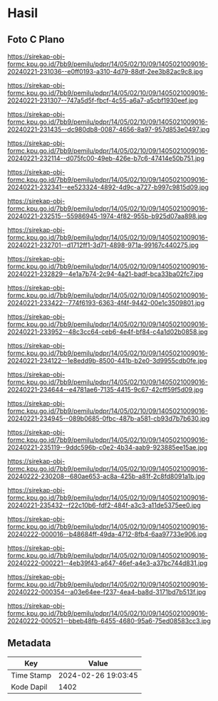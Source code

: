 # Hasil

## Foto C Plano

https://sirekap-obj-formc.kpu.go.id/7bb9/pemilu/pdpr/14/05/02/10/09/1405021009016-20240221-231036--e0ff0193-a310-4d79-88df-2ee3b82ac9c8.jpg

https://sirekap-obj-formc.kpu.go.id/7bb9/pemilu/pdpr/14/05/02/10/09/1405021009016-20240221-231307--747a5d5f-fbcf-4c55-a6a7-a5cbf1930eef.jpg

https://sirekap-obj-formc.kpu.go.id/7bb9/pemilu/pdpr/14/05/02/10/09/1405021009016-20240221-231435--dc980db8-0087-4656-8a97-957d853e0497.jpg

https://sirekap-obj-formc.kpu.go.id/7bb9/pemilu/pdpr/14/05/02/10/09/1405021009016-20240221-232114--d075fc00-49eb-426e-b7c6-47414e50b751.jpg

https://sirekap-obj-formc.kpu.go.id/7bb9/pemilu/pdpr/14/05/02/10/09/1405021009016-20240221-232341--ee523324-4892-4d9c-a727-b997c9815d09.jpg

https://sirekap-obj-formc.kpu.go.id/7bb9/pemilu/pdpr/14/05/02/10/09/1405021009016-20240221-232515--55986945-1974-4f82-955b-b925d07aa898.jpg

https://sirekap-obj-formc.kpu.go.id/7bb9/pemilu/pdpr/14/05/02/10/09/1405021009016-20240221-232701--d1712ff1-3d71-4898-971a-99167c440275.jpg

https://sirekap-obj-formc.kpu.go.id/7bb9/pemilu/pdpr/14/05/02/10/09/1405021009016-20240221-232829--4e1a7b74-2c94-4a21-badf-bca33ba02fc7.jpg

https://sirekap-obj-formc.kpu.go.id/7bb9/pemilu/pdpr/14/05/02/10/09/1405021009016-20240221-233422--774f6193-6363-4f4f-9442-00e1c3509801.jpg

https://sirekap-obj-formc.kpu.go.id/7bb9/pemilu/pdpr/14/05/02/10/09/1405021009016-20240221-233952--48c3cc64-ceb6-4e4f-bf84-c4a1d02b0858.jpg

https://sirekap-obj-formc.kpu.go.id/7bb9/pemilu/pdpr/14/05/02/10/09/1405021009016-20240221-234122--1e8edd9b-8500-441b-b2e0-3d9955cdb0fe.jpg

https://sirekap-obj-formc.kpu.go.id/7bb9/pemilu/pdpr/14/05/02/10/09/1405021009016-20240221-234644--e4781ae6-7135-4415-9c67-42cff59f5d09.jpg

https://sirekap-obj-formc.kpu.go.id/7bb9/pemilu/pdpr/14/05/02/10/09/1405021009016-20240221-234945--089b0685-0fbc-487b-a581-cb93d7b7b630.jpg

https://sirekap-obj-formc.kpu.go.id/7bb9/pemilu/pdpr/14/05/02/10/09/1405021009016-20240221-235119--9ddc596b-c0e2-4b34-aab9-923885ee15ae.jpg

https://sirekap-obj-formc.kpu.go.id/7bb9/pemilu/pdpr/14/05/02/10/09/1405021009016-20240222-230208--680ae653-ac8a-425b-a81f-2c8fd8091a1b.jpg

https://sirekap-obj-formc.kpu.go.id/7bb9/pemilu/pdpr/14/05/02/10/09/1405021009016-20240221-235432--f22c10b6-fdf2-484f-a3c3-a11de5375ee0.jpg

https://sirekap-obj-formc.kpu.go.id/7bb9/pemilu/pdpr/14/05/02/10/09/1405021009016-20240222-000016--b48684ff-49da-4712-8fb4-6aa97733e906.jpg

https://sirekap-obj-formc.kpu.go.id/7bb9/pemilu/pdpr/14/05/02/10/09/1405021009016-20240222-000221--4eb39f43-a647-46ef-a4e3-a37bc744d831.jpg

https://sirekap-obj-formc.kpu.go.id/7bb9/pemilu/pdpr/14/05/02/10/09/1405021009016-20240222-000354--a03e64ee-f237-4ea4-ba8d-3171bd7b513f.jpg

https://sirekap-obj-formc.kpu.go.id/7bb9/pemilu/pdpr/14/05/02/10/09/1405021009016-20240222-000521--bbeb48fb-6455-4680-95a6-75ed08583cc3.jpg


## Metadata

| Key        | Value               |
| ---------- | ------------------- |
| Time Stamp | 2024-02-26 19:03:45 |
| Kode Dapil | 1402                |




